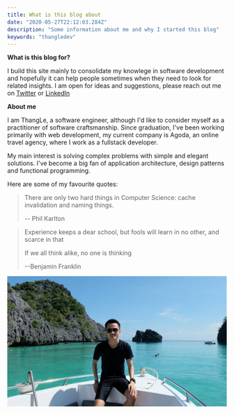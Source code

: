 ```yaml
---
title: What is this blog about
date: "2020-05-27T22:12:03.284Z"
description: "Some information about me and why I started this blog"
keywords: "thangledev"
---
```


**What is this blog for?**

I build this site mainly to consolidate my knowlege in software development and hopefully it can help people sometimes when they 
need to look for related insights. I am open for ideas and suggestions, please reach out me on <a target='blank' href='https://twitter.com/thangledev'>Twitter</a> or <a target="blank" href='https://www.linkedin.com/in/thangledev'>LinkedIn</a>

<!-- **Why ads ?** 

I include ads to increase incentive for myself and help me be more productive, having more income is always nice. I apologize if it annoys you. -->


**About me**

I am ThangLe, a software engineer, although I'd like to consider myself as a practitioner of software craftsmanship. Since graduation, I've been
working primarily with web development, my current company is Agoda, an online travel agency, where I work as a fullstack developer.

My main interest is solving complex problems with simple and elegant solutions. I've become a big fan of application architecture, design patterns and functional programming.

Here are some of my favourite quotes:
>There are only two hard things in Computer Science: cache invalidation and naming things.
>
>-- Phil Karlton

>Experience keeps a dear school, but fools will learn in no other, and scarce in that
>
>If we all think alike, no one is thinking
>
>--Benjamin Franklin

![Thailand beach](./thailand-beach.png)
